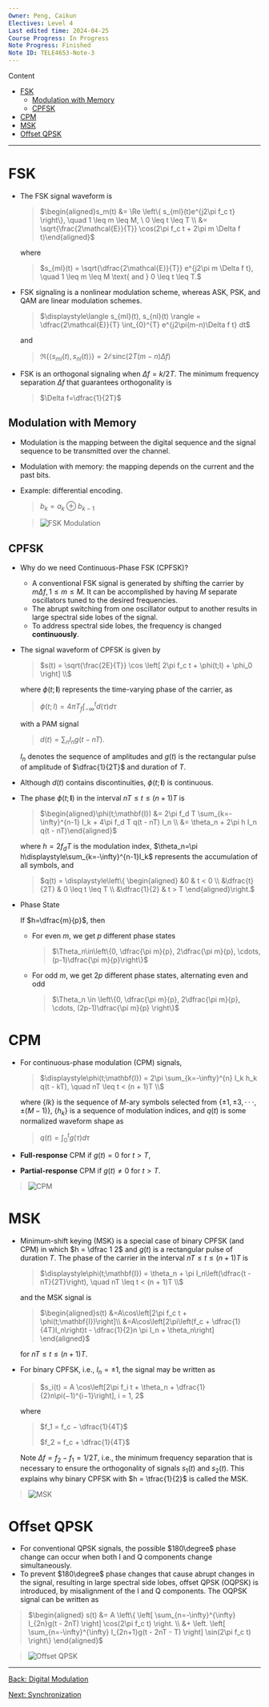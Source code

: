 ```yaml
---
Owner: Peng, Caikun
Electives: Level 4
Last edited time: 2024-04-25
Course Progress: In Progress
Note Progress: Finished 
Note ID: TELE4653-Note-3
---
```


Content
- [FSK](#fsk)
  - [Modulation with Memory](#modulation-with-memory)
  - [CPFSK](#cpfsk)
- [CPM](#cpm)
- [MSK](#msk)
- [Offset QPSK](#offset-qpsk)

---
# FSK
- The FSK signal waveform is 

  > $\begin{aligned}s_m(t) &= \Re \left\{ s_{ml}(t)e^{j2\pi f_c t} \right\}, \quad 1 \leq m \leq M, \ 0 \leq t \leq T \\
  &= \sqrt{\frac{2\mathcal{E}}{T}} \cos(2\pi f_c t + 2\pi m \Delta f t)\end{aligned}$

  where

  > $s_{ml}(t) = \sqrt{\dfrac{2\mathcal{E}}{T}} e^{j2\pi m \Delta f t}, \quad 1 \leq m \leq M \text{ and } 0 \leq t \leq T.$

- FSK signaling is a nonlinear modulation scheme, whereas ASK, PSK, and QAM are linear modulation schemes.

  > $\displaystyle\langle s_{ml}(t), s_{nl}(t) \rangle = \dfrac{2\mathcal{E}}{T} \int_{0}^{T} e^{j2\pi(m-n)\Delta f t} dt$

  and 

  > $\Re \left\{ \langle s_{ml}(t), s_{nl}(t) \rangle \right\} = 2\mathcal{E} \text{sinc}(2T(m - n) \Delta f)$

- FSK is an orthogonal signaling when $\Delta f = k/2T$. The minimum frequency separation $\Delta f$ that guarantees orthogonality is

  > $\Delta f=\dfrac{1}{2T}$

## Modulation with Memory

- Modulation is the mapping between the digital sequence and the signal sequence to be transmitted over the channel.
- Modulation with memory: the mapping depends on the current and the past bits.
- Example: differential encoding.
  > $b_k=a_k ⊕ b_{k−1}$
  
  > ![FSK Modulation](../images/FSK_Modulation.png)

## CPFSK 
- Why do we need Continuous-Phase FSK (CPFSK)?
  - A conventional FSK signal is generated by shifting the carrier by $m\Delta f, 1 ≤ m ≤ M$. It can be accomplished by having $M$ separate oscillators tuned to the desired frequencies.
  - The abrupt switching from one oscillator output to another results in large spectral side lobes of the signal.
  - To address spectral side lobes, the frequency is changed **continuously**.

- The signal waveform of CPFSK is given by

  > $s(t) = \sqrt{\frac{2E}{T}} \cos \left[ 2\pi f_c t + \phi(t;I) + \phi_0 \right] \\$

  where $\phi(t; \mathbf{I})$ represents the time-varying phase of the carrier, as

  > $\phi(t;I) = 4\pi T_f \int_{-\infty}^{t} d(\tau)d\tau$

  with a PAM signal

  > $d(t) = \sum_{n} I_n g(t - nT).$

  $I_n$ denotes the sequence of amplitudes and $g(t)$ is the rectangular pulse of amplitude of $\dfrac{1}{2T}$ and duration of $T$.

- Although $d(t)$ contains discontinuities, $\phi(t; \mathbf{I})$ is continuous.
- The phase $\phi(t; \mathbf{I})$ in the interval $nT ≤ t ≤ (n + 1)T$ is
  
  > $\begin{aligned}\phi(t;\mathbf{I}) &= 2\pi f_d T \sum_{k=-\infty}^{n-1} I_k + 4\pi f_d T q(t - nT) I_n \\
  > &= \theta_n + 2\pi h I_n q(t - nT)\end{aligned}$

  where $h = 2f_dT$ is the modulation index, $\theta_n=\pi h\displaystyle\sum_{k=-\infty}^{n-1}I_k$ represents the accumulation of all symbols, and

  > $q(t) = \displaystyle\left\{
  > \begin{aligned}
  > &0 & t < 0 \\
  > &\dfrac{t}{2T} & 0 \leq t \leq T \\
  > &\dfrac{1}{2} & t > T
  > \end{aligned}\right.$

- Phase State
  
  If $h=\dfrac{m}{p}$, then
  - For even $m$, we get $p$ different phase states
    > $\Theta_n\in\left\{0, \dfrac{\pi m}{p}, 2\dfrac{\pi m}{p}, \cdots, (p-1)\dfrac{\pi m}{p}\right\}$
  - For odd $m$, we get $2 p$ different phase states, alternating even and odd 
    > $\Theta_n \in \left\{0, \dfrac{\pi m}{p}, 2\dfrac{\pi m}{p}, \cdots, (2p-1)\dfrac{\pi m}{p} \right\}$

# CPM
- For continuous-phase modulation (CPM) signals,

  > $\displaystyle\phi(t;\mathbf{I}) = 2\pi \sum_{k=-\infty}^{n} I_k h_k q(t - kT), \quad nT \leq t < (n + 1)T \\$

  where $\{Ik\}$ is the sequence of $M$-ary symbols selected from $\{±1,±3, · · · ,±(M − 1)\}$, $\{h_k\}$ is a sequence of modulation indices, and $q(t)$ is some normalized waveform shape as

  > $\displaystyle q(t) = \int_{0}^{t} g(\tau)d\tau$

- **Full-response** CPM if $g(t) = 0$ for $t > T$,
- **Partial-response** CPM if $g(t) \ne 0$ for $t > T$.

> ![CPM](../images/CPM.png)

# MSK
- Minimum-shift keying (MSK) is a special case of binary CPFSK (and CPM) in which $h = \dfrac 1 2$ and $g(t)$ is a rectangular pulse of duration $T$. The phase of the carrier in the interval $nT ≤ t ≤ (n + 1)T$ is 

  > $\displaystyle\phi(t;\mathbf{I}) = \theta_n + \pi I_n\left(\dfrac{t - nT}{2T}\right), \quad nT \leq t < (n + 1)T \\$

  and the MSK signal is

  > $\begin{aligned}s(t)
  > &=A\cos\left[2\pi f_c t + \phi(t;\mathbf{I})\right]\\
  > &=A\cos\left[2\pi\left(f_c + \dfrac{1}{4T}I_n\right)t - \dfrac{1}{2}n \pi I_n + \theta_n\right]
  > \end{aligned}$

  for $nT ≤ t ≤ (n + 1)T$.

- For binary CPFSK, i.e., $I_n = {±1}$, the signal may be written as
  
  > $s_i(t) = A \cos\left[2\pi f_i t + \theta_n + \dfrac{1}{2}n\pi(−1)^{i−1}\right], i = 1, 2$

  where

  > $f_1 = f_c − \dfrac{1}{4T}$
  > 
  > $f_2 = f_c + \dfrac{1}{4T}$

  Note $\Delta f = f_2 − f_1 = 1/2T$, i.e., the minimum frequency separation that is necessary to ensure the orthogonality of signals $s_1(t)$ and $s_2(t)$. This explains why binary CPFSK with $h = \tfrac{1}{2}$ is called the MSK.

> ![MSK](../images/MSK.png)

# Offset QPSK

- For conventional QPSK signals, the possible $180\degree$ phase change can occur when both I and Q components change simultaneously.
- To prevent $180\degree$ phase changes that cause abrupt changes in the signal, resulting in large spectral side lobes, offset QPSK (OQPSK) is introduced, by misalignment of the I and Q components. The OQPSK signal can be written as

> $\begin{aligned} s(t) &= A \left\{ \left[ \sum_{n=-\infty}^{\infty} I_{2n}g(t - 2nT) \right] \cos(2\pi f_c t) \right. \\ &+ \left. \left[ \sum_{n=-\infty}^{\infty} I_{2n+1}g(t - 2nT - T) \right] \sin(2\pi f_c t) \right\} \end{aligned}$

> ![Offset QPSK](../images/QPSK_Offset.png)

---
[Back: Digital Modulation](2.%20TELE4653%20Digital%20Modulation.md)

[Next: Synchronization](4.%20TELE4653%20Synchronization.md)